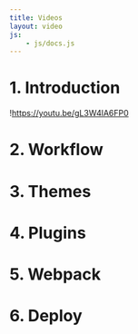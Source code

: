 ```yaml
---
title: Videos
layout: video
js:
	- js/docs.js
---
```

# 1. Introduction

!https://youtu.be/gL3W4lA6FP0

# 2. Workflow

# 3. Themes

# 4. Plugins

# 5. Webpack

# 6. Deploy